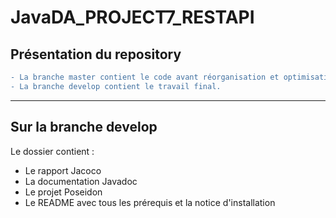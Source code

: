 # JavaDA_PROJECT7_RESTAPI

Présentation du repository
-----------------------------------

```diff
- La branche master contient le code avant réorganisation et optimisation. 
- La branche develop contient le travail final. 
```
-----------------------
Sur la branche develop
-----------------------

Le dossier contient :
  * Le rapport Jacoco
  * La documentation Javadoc
  * Le projet Poseidon
  * Le README avec tous les prérequis et la notice d'installation
